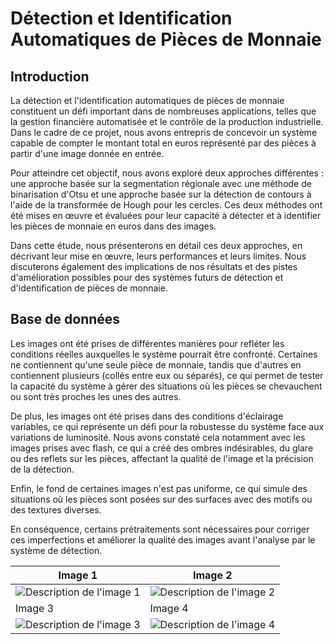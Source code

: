 # Détection et Identification Automatiques de Pièces de Monnaie

## Introduction

La détection et l'identification automatiques de pièces de monnaie constituent un défi important dans de nombreuses applications, telles que la gestion financière automatisée et le contrôle de la production industrielle. Dans le cadre de ce projet, nous avons entrepris de concevoir un système capable de compter le montant total en euros représenté par des pièces à partir d'une image donnée en entrée.

Pour atteindre cet objectif, nous avons exploré deux approches différentes : une approche basée sur la segmentation régionale avec une méthode de binarisation d'Otsu et une approche basée sur la détection de contours à l'aide de la transformée de Hough pour les cercles. Ces deux méthodes ont été mises en œuvre et évaluées pour leur capacité à détecter et à identifier les pièces de monnaie en euros dans des images.

Dans cette étude, nous présenterons en détail ces deux approches, en décrivant leur mise en œuvre, leurs performances et leurs limites. Nous discuterons également des implications de nos résultats et des pistes d'amélioration possibles pour des systèmes futurs de détection et d'identification de pièces de monnaie.

## Base de données

Les images ont été prises de différentes manières pour refléter les conditions réelles auxquelles le système pourrait être confronté. Certaines ne contiennent qu'une seule pièce de monnaie, tandis que d'autres en contiennent plusieurs (collés entre eux ou séparés), ce qui permet de tester la capacité du système à gérer des situations où les pièces se chevauchent ou sont très proches les unes des autres.

De plus, les images ont été prises dans des conditions d'éclairage variables, ce qui représente un défi pour la robustesse du système face aux variations de luminosité. Nous avons constaté cela notamment avec les images prises avec flash, ce qui a créé des ombres indésirables, du glare ou des reflets sur les pièces, affectant la qualité de l'image et la précision de la détection.

Enfin, le fond de certaines images n'est pas uniforme, ce qui simule des situations où les pièces sont posées sur des surfaces avec des motifs ou des textures diverses.

En conséquence, certains prétraitements sont nécessaires pour corriger ces imperfections et améliorer la qualité des images avant l'analyse par le système de détection.
<center>

| Image 1 | Image 2 |
|---------|---------|
| ![Description de l'image 1](chemin/vers/image1.jpg) | ![Description de l'image 2](chemin/vers/image2.jpg) |
| Image 3 | Image 4 |
| ![Description de l'image 3](chemin/vers/image3.jpg) | ![Description de l'image 4](chemin/vers/image4.jpg) |

</center>



